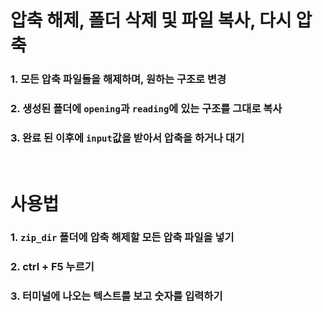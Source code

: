 # 압축 해제, 폴더 삭제 및 파일 복사, 다시 압축
### 1. 모든 압축 파일들을 해제하며, 원하는 구조로 변경
### 2. 생성된 폴더에 `opening`과 `reading`에 있는 구조를 그대로 복사
### 3. 완료 된 이후에 `input`값을 받아서 압축을 하거나 대기

<br/>

# 사용법

### 1. `zip_dir` 폴더에 압축 해제할 모든 압축 파일을 넣기
### 2. ctrl + F5 누르기
### 3. 터미널에 나오는 텍스트를 보고 숫자를 입력하기